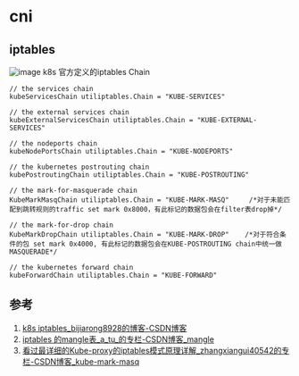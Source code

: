 # cni

## iptables
![image](https://user-images.githubusercontent.com/9961069/123911146-fb159f80-d9ad-11eb-95f0-006dae3d75fc.png)
k8s 官方定义的iptables Chain
``` golang
// the services chain
kubeServicesChain utiliptables.Chain = "KUBE-SERVICES"
 
// the external services chain
kubeExternalServicesChain utiliptables.Chain = "KUBE-EXTERNAL-SERVICES"
 
// the nodeports chain
kubeNodePortsChain utiliptables.Chain = "KUBE-NODEPORTS"
 
// the kubernetes postrouting chain
kubePostroutingChain utiliptables.Chain = "KUBE-POSTROUTING"
 
// the mark-for-masquerade chain
KubeMarkMasqChain utiliptables.Chain = "KUBE-MARK-MASQ"     /*对于未能匹配到跳转规则的traffic set mark 0x8000，有此标记的数据包会在filter表drop掉*/
 
// the mark-for-drop chain
KubeMarkDropChain utiliptables.Chain = "KUBE-MARK-DROP"    /*对于符合条件的包 set mark 0x4000, 有此标记的数据包会在KUBE-POSTROUTING chain中统一做MASQUERADE*/
 
// the kubernetes forward chain
kubeForwardChain utiliptables.Chain = "KUBE-FORWARD"
```

## 参考
1. [k8s iptables_bijiarong8928的博客-CSDN博客](https://blog.csdn.net/bijiarong8928/article/details/100964459)
2. [iptables 的mangle表_a_tu_的专栏-CSDN博客_mangle](https://blog.csdn.net/a_tu_/article/details/79359341)
3. [看过最详细的Kube-proxy的iptables模式原理详解_zhangxiangui40542的专栏-CSDN博客_kube-mark-masq](https://blog.csdn.net/zhangxiangui40542/article/details/79486995)

